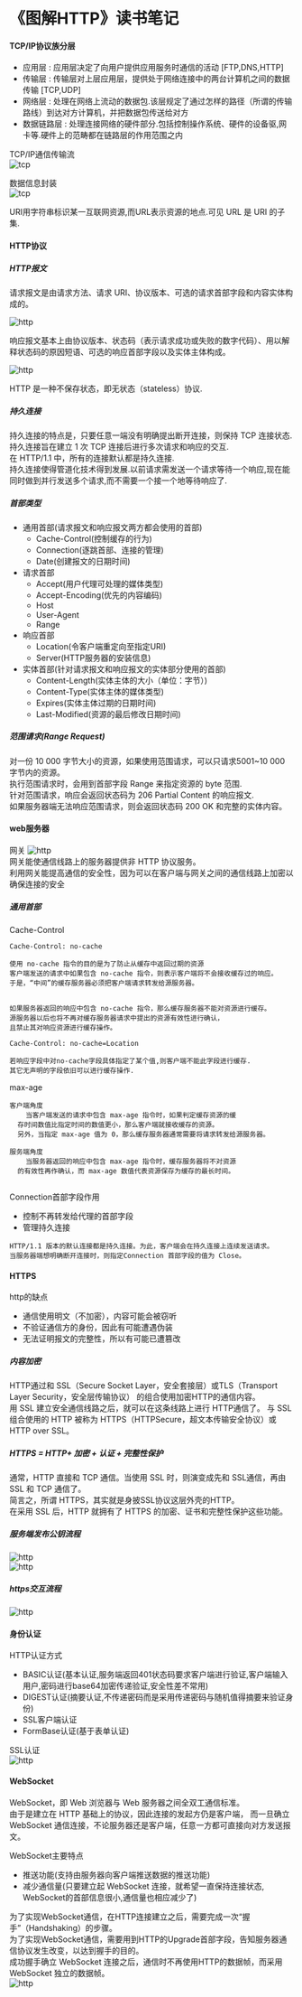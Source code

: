 《图解HTTP》读书笔记
=

#### TCP/IP协议族分层
+ 应用层 : 应用层决定了向用户提供应用服务时通信的活动 [FTP,DNS,HTTP]
+ 传输层 : 传输层对上层应用层，提供处于网络连接中的两台计算机之间的数据传输 [TCP,UDP]
+ 网络层 : 处理在网络上流动的数据包.该层规定了通过怎样的路径（所谓的传输路线）到达对方计算机，并把数据包传送给对方
+ 数据链路层 : 处理连接网络的硬件部分.包括控制操作系统、硬件的设备驱,网卡等.硬件上的范畴都在链路层的作用范围之内

TCP/IP通信传输流  
![tcp](https://github.com/tinysKai/Note/blob/master/image/article/2018/0709/tcp01.png) 

 
数据信息封装  
![tcp](https://github.com/tinysKai/Note/blob/master/image/article/2018/0709/tcp02.png)   

URI用字符串标识某一互联网资源,而URL表示资源的地点.可见 URL 是 URI 的子集.


#### HTTP协议

##### HTTP报文
请求报文是由请求方法、请求 URI、协议版本、可选的请求首部字段和内容实体构成的。  
  
![http](https://github.com/tinysKai/Note/blob/master/image/article/2018/0709/http01.png)  
 
 
响应报文基本上由协议版本、状态码（表示请求成功或失败的数字代码）、用以解释状态码的原因短语、可选的响应首部字段以及实体主体构成。  

![http](https://github.com/tinysKai/Note/blob/master/image/article/2018/0709/http02.png)    


HTTP 是一种不保存状态，即无状态（stateless）协议.  


##### 持久连接  
持久连接的特点是，只要任意一端没有明确提出断开连接，则保持 TCP 连接状态.  
持久连接旨在建立 1 次 TCP 连接后进行多次请求和响应的交互.  
在 HTTP/1.1 中，所有的连接默认都是持久连接.    
持久连接使得管道化技术得到发展.以前请求需发送一个请求等待一个响应,现在能同时做到并行发送多个请求,而不需要一个接一个地等待响应了.  


##### 首部类型
+ 通用首部(请求报文和响应报文两方都会使用的首部)
   - Cache-Control(控制缓存的行为)
   - Connection(逐跳首部、连接的管理)
   - Date(创建报文的日期时间)
+ 请求首部
    - Accept(用户代理可处理的媒体类型)
    - Accept-Encoding(优先的内容编码)
    - Host
    - User-Agent
    - Range
+ 响应首部
    - Location(令客户端重定向至指定URI)
    - Server(HTTP服务器的安装信息)
+ 实体首部(针对请求报文和响应报文的实体部分使用的首部)
    - Content-Length(实体主体的大小（单位：字节）) 
    - Content-Type(实体主体的媒体类型)
    - Expires(实体主体过期的日期时间)
    - Last-Modified(资源的最后修改日期时间)

##### 范围请求(Range Request) 
对一份 10 000 字节大小的资源，如果使用范围请求，可以只请求5001~10 000 字节内的资源。  
执行范围请求时，会用到首部字段 Range 来指定资源的 byte 范围.  
针对范围请求，响应会返回状态码为 206 Partial Content 的响应报文.  
如果服务器端无法响应范围请求，则会返回状态码 200 OK 和完整的实体内容。  

#### web服务器
网关
![http](https://github.com/tinysKai/Note/blob/master/image/article/2018/0709/http03.png)   
网关能使通信线路上的服务器提供非 HTTP 协议服务。  
利用网关能提高通信的安全性，因为可以在客户端与网关之间的通信线路上加密以确保连接的安全
  

##### 通用首部
Cache-Control
```
Cache-Control: no-cache
 
使用 no-cache 指令的目的是为了防止从缓存中返回过期的资源  
客户端发送的请求中如果包含 no-cache 指令，则表示客户端将不会接收缓存过的响应。
于是，“中间”的缓存服务器必须把客户端请求转发给源服务器。  

 
如果服务器返回的响应中包含 no-cache 指令，那么缓存服务器不能对资源进行缓存。
源服务器以后也将不再对缓存服务器请求中提出的资源有效性进行确认，
且禁止其对响应资源进行缓存操作。

```


```
Cache-Control: no-cache=Location  
 
若响应字段中对no-cache字段具体指定了某个值,则客户端不能此字段进行缓存. 
其它无声明的字段依旧可以进行缓存操作.
```


max-age
```
客户端角度
    当客户端发送的请求中包含 max-age 指令时，如果判定缓存资源的缓
  存时间数值比指定时间的数值更小，那么客户端就接收缓存的资源。
  另外，当指定 max-age 值为 0，那么缓存服务器通常需要将请求转发给源服务器。  
 
服务端角度 
    当服务器返回的响应中包含 max-age 指令时，缓存服务器将不对资源
  的有效性再作确认，而 max-age 数值代表资源保存为缓存的最长时间。
 

```



Connection首部字段作用
+ 控制不再转发给代理的首部字段
+ 管理持久连接

```
HTTP/1.1 版本的默认连接都是持久连接。为此，客户端会在持久连接上连续发送请求。
当服务器端想明确断开连接时，则指定Connection 首部字段的值为 Close。
```


#### HTTPS
http的缺点
+ 通信使用明文（不加密），内容可能会被窃听
+ 不验证通信方的身份，因此有可能遭遇伪装
+ 无法证明报文的完整性，所以有可能已遭篡改  

##### 内容加密
HTTP通过和 SSL（Secure Socket Layer，安全套接层）或TLS（Transport Layer Security，安全层传输协议）
的组合使用加密HTTP的通信内容。  
用 SSL 建立安全通信线路之后，就可以在这条线路上进行 HTTP通信了。
与 SSL 组合使用的 HTTP 被称为 HTTPS（HTTPSecure，超文本传输安全协议）或 HTTP over SSL。


##### HTTPS = HTTP+ 加密 + 认证 + 完整性保护
通常，HTTP 直接和 TCP 通信。当使用 SSL 时，则演变成先和 SSL通信，再由 SSL 和 TCP 通信了。  
简言之，所谓 HTTPS，其实就是身披SSL协议这层外壳的HTTP。  
在采用 SSL 后，HTTP 就拥有了 HTTPS 的加密、证书和完整性保护这些功能。

##### 服务端发布公钥流程
![http](https://github.com/tinysKai/Note/blob/master/image/article/2018/0709/http04.png)     
![http](https://github.com/tinysKai/Note/blob/master/image/article/2018/0709/http05.png)     

##### https交互流程
![http](https://github.com/tinysKai/Note/blob/master/image/article/2018/0709/http06.png)


#### 身份认证
HTTP认证方式
+ BASIC认证(基本认证,服务端返回401状态码要求客户端进行验证,客户端输入用户,密码进行base64加密传递验证,安全性差不常用)
+ DIGEST认证(摘要认证,不传递密码而是采用传递密码与随机值得摘要来验证身份)
+ SSL客户端认证
+ FormBase认证(基于表单认证)  

SSL认证  
![http](https://github.com/tinysKai/Note/blob/master/image/article/2018/0709/http07.png)


#### WebSocket
WebSocket，即 Web 浏览器与 Web 服务器之间全双工通信标准。  
由于是建立在 HTTP 基础上的协议，因此连接的发起方仍是客户端，
而一旦确立 WebSocket 通信连接，不论服务器还是客户端，任意一方都可直接向对方发送报文。  

WebSocket主要特点
+ 推送功能(支持由服务器向客户端推送数据的推送功能)
+ 减少通信量(只要建立起 WebSocket 连接，就希望一直保持连接状态, WebSocket的首部信息很小,通信量也相应减少了)
 
 
为了实现WebSocket通信，在HTTP连接建立之后，需要完成一次“握手”（Handshaking）的步骤。  
为了实现WebSocket通信，需要用到HTTP的Upgrade首部字段，告知服务器通信协议发生改变，以达到握手的目的。  
成功握手确立 WebSocket 连接之后，通信时不再使用HTTP的数据帧，而采用 WebSocket 独立的数据帧。  
![http](https://github.com/tinysKai/Note/blob/master/image/article/2018/0709/websocket01.png)
 